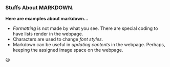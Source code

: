 ### **Stuffs About MARKDOWN.**

**Here are examples about markdown...**

* *Formatting* is not made by what you see. There are special coding to have lists render in the webpage.
* Characters are used to change *font styles*.
* Markdown can be useful in *updating contents* in the webpage. Perhaps, keeping the assigned image space on the webpage.

:smiley:
